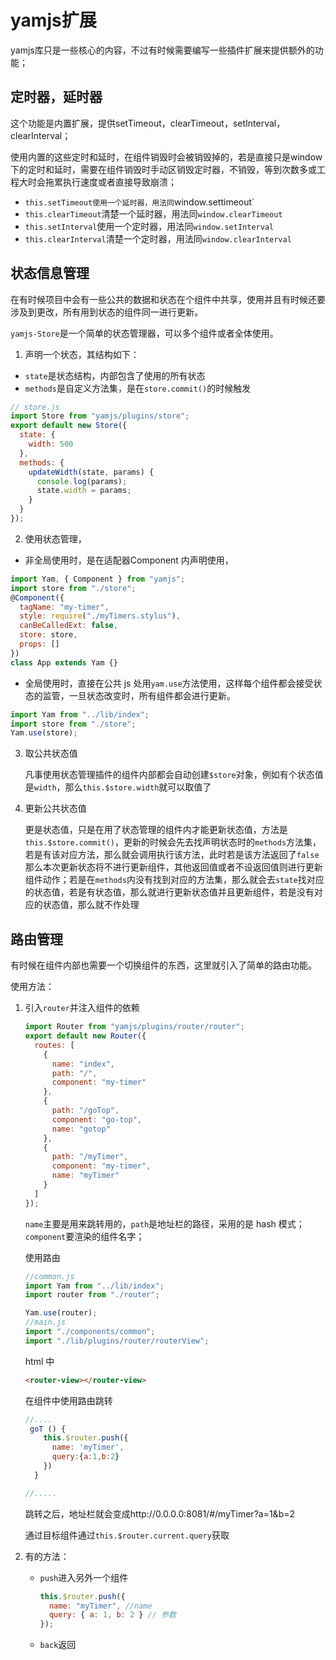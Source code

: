 # yamjs扩展

yamjs库只是一些核心的内容，不过有时候需要编写一些插件扩展来提供额外的功能；

## 定时器，延时器

这个功能是内置扩展，提供setTimeout，clearTimeout，setInterval，clearInterval；

使用内置的这些定时和延时，在组件销毁时会被销毁掉的，若是直接只是window下的定时和延时，需要在组件销毁时手动区销毁定时器，不销毁，等到次数多或工程大时会拖累执行速度或者直接导致崩溃；

* `this.setTimeout使用一个延时器，用法同`window.settimeout`
* `this.clearTimeout`清楚一个延时器，用法同`window.clearTimeout`
* `this.setInterval`使用一个定时器，用法同`window.setInterval`
* `this.clearInterval`清楚一个定时器，用法同`window.clearInterval`

## 状态信息管理

在有时候项目中会有一些公共的数据和状态在个组件中共享，使用并且有时候还要涉及到更改，所有用到状态的组件同一进行更新。

`yamjs-Store`是一个简单的状态管理器，可以多个组件或者全体使用。

1. 声明一个状态，其结构如下：

- `state`是状态结构，内部包含了使用的所有状态
- `methods`是自定义方法集，是在`store.commit()`的时候触发

```js
// store.js
import Store from "yamjs/plugins/store";
export default new Store({
  state: {
    width: 500
  },
  methods: {
    updateWidth(state, params) {
      console.log(params);
      state.width = params;
    }
  }
});
```

2. 使用状态管理，

- 非全局使用时，是在适配器Component 内声明使用，

```js
import Yam, { Component } from "yamjs";
import store from "./store";
@Component({
  tagName: "my-timer",
  style: require("./myTimers.stylus"),
  canBeCalledExt: false,
  store: store,
  props: []
})
class App extends Yam {}
```

- 全局使用时，直接在公共 js 处用`yam.use`方法使用，这样每个组件都会接受状态的监管，一旦状态改变时，所有组件都会进行更新。

```js
import Yam from "../lib/index";
import store from "./store";
Yam.use(store);
```

3. 取公共状态值

   凡事使用状态管理插件的组件内部都会自动创建`$store`对象，例如有个状态值是`width`，那么`this.$store.width`就可以取值了

4. 更新公共状态值

   更是状态值，只是在用了状态管理的组件内才能更新状态值，方法是`this.$store.commit()`，更新的时候会先去找声明状态时的`methods`方法集，若是有该对应方法，那么就会调用执行该方法，此时若是该方法返回了`false`那么本次更新状态将不进行更新组件，其他返回值或者不设返回值则进行更新组件动作；若是在`methods`内没有找到对应的方法集，那么就会去`state`找对应的状态值，若是有状态值，那么就进行更新状态值并且更新组件，若是没有对应的状态值，那么就不作处理

## 路由管理

有时候在组件内部也需要一个切换组件的东西，这里就引入了简单的路由功能。

使用方法：

1. 引入`router`并注入组件的依赖

   ```js
   import Router from "yamjs/plugins/router/router";
   export default new Router({
     routes: [
       {
         name: "index",
         path: "/",
         component: "my-timer"
       },
       {
         path: "/goTop",
         component: "go-top",
         name: "gotop"
       },
       {
         path: "/myTimer",
         component: "my-timer",
         name: "myTimer"
       }
     ]
   });
   ```

   `name`主要是用来跳转用的，`path`是地址栏的路径，采用的是 hash 模式；`component`要渲染的组件名字；

   使用路由

   ```js
   //common.js
   import Yam from "../lib/index";
   import router from "./router";
   
   Yam.use(router);
   //main.js
   import "./components/common";
   import "./lib/plugins/router/routerView";
   ```

   html 中

   ```html
   <router-view></router-view>
   ```

   在组件中使用路由跳转

   ```js
   //....
    goT () {
       this.$router.push({
         name: 'myTimer',
         query:{a:1,b:2}
       })
     }
   
   //.....
   ```

   跳转之后，地址栏就会变成http://0.0.0.0:8081/#/myTimer?a=1&b=2

   通过目标组件通过`this.$router.current.query`获取

2. 有的方法：

   - `push`进入另外一个组件

     ```js
     this.$router.push({
       name: "myTimer", //name
       query: { a: 1, b: 2 } // 参数
     });
     ```

   - `back`返回